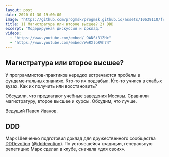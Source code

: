 ```yaml
---
layout: post
date: 2020-01-30 19:00:00
image: "https://github.com/progmsk/progmsk.github.io/assets/10639110/fcf6768e-51c5-4ec6-be67-3b267efdf661"
title: 1) Магистратура или второе высшее? 2) DDD
excerpt: "Модерируемая дискуссия и доклад."
videos:
  - "https://www.youtube.com/embed/_9ANSi31ZHc"
  - "https://www.youtube.com/embed/WwRXloRVh74"
---
```


## Магистратура или второе высшее?

У программистов-практиков нередко встречаются пробелы в фундаментальных знаниях. Кто-то их подзабыл. Кто-то учился в слабых вузах. Как их получить или восстановить?

Обсудили, что предлагают учебные заведения Москвы. Сравнили магистратуру, второе высшее и курсы. Обсудим, что лучше.

Ведущий Павел Иванов.

## DDD

Марк Шевченко подготовил доклад для дружественного сообщества [DDDevotion](https://www.facebook.com/groups/dddevotion) ([@dddevotion](https://t.me/dddevotion)). По устоявшейся традиции, генеральную репетицию Марк сделал в клубе, сначала «для своих».
